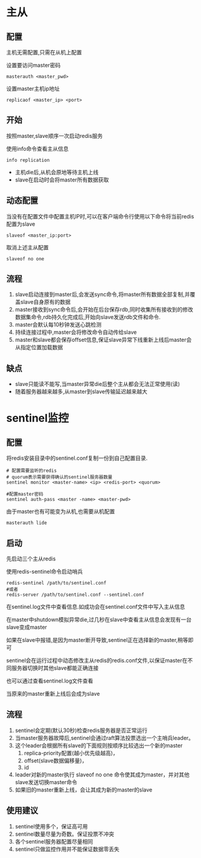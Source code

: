 # 主从

## 配置

主机无需配置,只需在从机上配置

设置要访问master密码

```
masterauth <master_pwd>
```

设置master主机ip地址

```
replicaof <master_ip> <port>
```

## 开始

按照master,slave顺序一次启动redis服务

使用info命令查看主从信息

```
info replication
```

* 主机die后,从机会原地等待主机上线
* slave在启动时会将master所有数据获取

## 动态配置

当没有在配置文件中配置主机IP时,可以在客户端命令行使用以下命令将当前redis配置为slave

```
slaveof <master_ip:port>
```

取消上述主从配置

```
slaveof no one
```

## 流程

1. slave启动连接到master后,会发送sync命令,将master所有数据全部复制,并覆盖slave自身原有的数据
2. master接收到sync命令后,会开始在后台保存rdb,同时收集所有接收到的修改数据集命令,rdb持久化完成后,开始向slave发送rdb文件和命令.
3. master会默认每10秒钟发送心跳检测
4. 持续连接过程中,master会将修改命令自动传给slave
5. master和slave都会保存offset信息,保证slave异常下线重新上线后master会从指定位置加载数据

## 缺点

* slave只能读不能写,当master异常die后整个主从都会无法正常使用(读)
* 随着服务器越来越多,从master到slave传输延迟越来越大

# sentinel监控

## 配置

将redis安装目录中的sentinel.conf复制一份到自己配置目录.

```
# 配置需要监听的redis
# quorum表示需要获得确认的sentinel服务器数量
sentinel monitor <master-name> <ip> <redis-port> <quorum>

#配置master密码
sentinel auth-pass <master -name> <master-pwd>
```

由于master也有可能变为从机,也需要从机配置

```
masterauth lide
```

## 启动

先启动三个主从redis

使用redis-sentinel命令启动哨兵

```
redis-sentinel /path/to/sentinel.conf
#或者
redis-server /path/to/sentinel.conf --sentinel.conf
```

在sentinel.log文件中查看信息.如成功会在sentinel.conf文件中写入主从信息

在master中shutdown模拟异常die,过几秒在slave中查看主从信息会发现有一台slave变成master

如果在slave中报错,是因为master断开导致,sentinel正在选择新的master,稍等即可

sentinel会在运行过程中动态修改主从redis的redis.conf文件,以保证master在不同服务器切换时其他slave都能正确连接

也可以通过查看sentinel.log文件查看

当原来的master重新上线后会成为slave

## 流程

1. sentinel会定期(默认30秒)检查redis服务器是否正常运行
2. 当master服务器故障后,sentinel会通过raft算法投票选出一个主哨兵leader。
3. 这个leader会根据所有slave的下面规则按顺序比较选出一个新的master
    1. replica-priority配置(越小优先级越高)，
    2. offset(slave数据偏移量)，
    3. id
4. leader对新的master执行 slaveof no one 命令使其成为master，并对其他slave发送切换master命令
5. 如果旧的master重新上线，会让其成为新的master的slave

## 使用建议

1. sentinel使用多个，保证高可用
2. sentinel数量尽量为奇数。保证投票不冲突
3. 各个sentinel服务器配置尽量相同
4. sentinel只做监控作用并不能保证数据零丢失